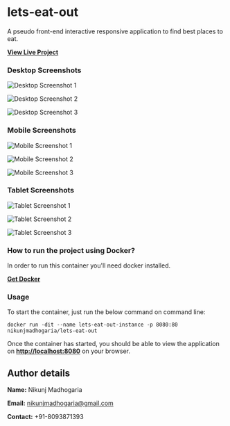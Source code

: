# lets-eat-out
A pseudo front-end interactive responsive application to find best places to eat.

[**View Live Project**](https://nikunjmadhogaria.github.io/lets-eat-out/restaurant-app/public-html/)


### Desktop Screenshots

![Desktop Screenshot 1](https://i.imgur.com/mQiqFId.png)

![Desktop Screenshot 2](https://i.imgur.com/6Ig38vx.png)

![Desktop Screenshot 3](https://i.imgur.com/w2IfRNo.png)

### Mobile Screenshots

![Mobile Screenshot 1](https://i.imgur.com/wRPQQZQ.png)

![Mobile Screenshot 2](https://i.imgur.com/McaQ6jA.png)

![Mobile Screenshot 3](https://i.imgur.com/yXXsooz.png)

### Tablet Screenshots

![Tablet Screenshot 1](https://i.imgur.com/dfrzoR5.png)

![Tablet Screenshot 2](https://i.imgur.com/8qvly6K.png)

![Tablet Screenshot 3](https://i.imgur.com/ocZb5cv.png)


### How to run the project using Docker?


In order to run this container you'll need docker installed.

[**Get Docker**](https://docs.docker.com/get-docker/)


### Usage

To start the container, just run the below command on command line:
```shell
docker run -dit --name lets-eat-out-instance -p 8080:80 nikunjmadhogaria/lets-eat-out
```


Once the container has started, you should be able to view the application on [**http://localhost:8080**](http://localhost:8080) on your browser.


## Author details

**Name:** Nikunj Madhogaria

**Email:** nikunjmadhogaria@gmail.com

**Contact:** +91-8093871393
